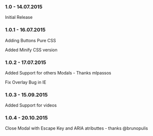 ### 1.0 - 14.07.2015
Initial Release

### 1.0.1 - 16.07.2015
Adding Buttons Pure CSS

Added Minify CSS version

### 1.0.2 - 17.07.2015
Added Support for others Modals - Thanks mlpassos

Fix Overlay Bug in IE

### 1.0.3 - 15.09.2015
Added Support for videos

### 1.0.4 - 20.10.2015
Close Modal with Escape Key and ARIA atributtes - thanks @brunopulis
